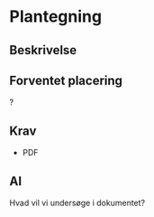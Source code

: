 # Plantegning

## Beskrivelse

## Forventet placering

?

## Krav

- PDF

## AI

Hvad vil vi undersøge i dokumentet?
